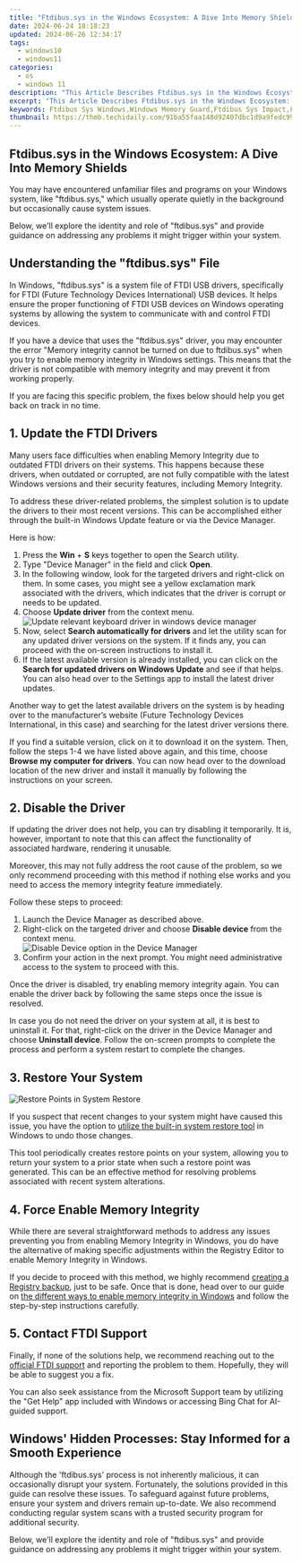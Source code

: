 ```yaml
---
title: "Ftdibus.sys in the Windows Ecosystem: A Dive Into Memory Shields"
date: 2024-06-24 18:18:23
updated: 2024-06-26 12:34:17
tags:
  - windows10
  - windows11
categories:
  - os
  - windows 11
description: "This Article Describes Ftdibus.sys in the Windows Ecosystem: A Dive Into Memory Shields"
excerpt: "This Article Describes Ftdibus.sys in the Windows Ecosystem: A Dive Into Memory Shields"
keywords: Ftdibus Sys Windows,Windows Memory Guard,Ftdibus Sys Impact,Ftdibus Ecosystem Windows,Windows Shields Ftdibus,Ftdibus System Analysis,Ftdibus in Windows Shielding,Ftdibus Sys,Ftdibus Impact,Combining 'Ftdibus' With 'Windows Shielding',Merging 'Ftdibus' With 'Windows', It Targets Those Interested in System Files Within Windows.,Ftdibus Analysis,Ftdibus in Shielding
thumbnail: https://thmb.techidaily.com/91ba55faa148d92407dbc1d9a9fedc994b551d4a3d25bebb5c143d9e5179f4c7.jpg
---
```


## Ftdibus.sys in the Windows Ecosystem: A Dive Into Memory Shields

 You may have encountered unfamiliar files and programs on your Windows system, like "ftdibus.sys," which usually operate quietly in the background but occasionally cause system issues.

 Below, we'll explore the identity and role of "ftdibus.sys" and provide guidance on addressing any problems it might trigger within your system.

## Understanding the "ftdibus.sys" File

 In Windows, "ftdibus.sys" is a system file of FTDI USB drivers, specifically for FTDI (Future Technology Devices International) USB devices. It helps ensure the proper functioning of FTDI USB devices on Windows operating systems by allowing the system to communicate with and control FTDI devices.

 If you have a device that uses the "ftdibus.sys" driver, you may encounter the error "Memory integrity cannot be turned on due to ftdibus.sys" when you try to enable memory integrity in Windows settings. This means that the driver is not compatible with memory integrity and may prevent it from working properly.

 If you are facing this specific problem, the fixes below should help you get back on track in no time.

## 1\. Update the FTDI Drivers

 Many users face difficulties when enabling Memory Integrity due to outdated FTDI drivers on their systems. This happens because these drivers, when outdated or corrupted, are not fully compatible with the latest Windows versions and their security features, including Memory Integrity.

 To address these driver-related problems, the simplest solution is to update the drivers to their most recent versions. This can be accomplished either through the built-in Windows Update feature or via the Device Manager.

 Here is how:

1. Press the **Win** \+ **S** keys together to open the Search utility.
2. Type "Device Manager" in the field and click **Open**.
3. In the following window, look for the targeted drivers and right-click on them. In some cases, you might see a yellow exclamation mark associated with the drivers, which indicates that the driver is corrupt or needs to be updated.
4. Choose **Update driver** from the context menu.  
![Update relevant keyboard driver in windows device manager](https://static1.makeuseofimages.com/wordpress/wp-content/uploads/2023/08/update-relevant-keyboard-driver-in-windows-device-manager.jpg)
5. Now, select **Search automatically for drivers** and let the utility scan for any updated driver versions on the system. If it finds any, you can proceed with the on-screen instructions to install it.
6. If the latest available version is already installed, you can click on the **Search for updated drivers on Windows Update** and see if that helps. You can also head over to the Settings app to install the latest driver updates.

 Another way to get the latest available drivers on the system is by heading over to the manufacturer’s website (Future Technology Devices International, in this case) and searching for the latest driver versions there.

 If you find a suitable version, click on it to download it on the system. Then, follow the steps 1-4 we have listed above again, and this time, choose **Browse my computer for drivers**. You can now head over to the download location of the new driver and install it manually by following the instructions on your screen.

## 2\. Disable the Driver

 If updating the driver does not help, you can try disabling it temporarily. It is, however, important to note that this can affect the functionality of associated hardware, rendering it unusable.

 Moreover, this may not fully address the root cause of the problem, so we only recommend proceeding with this method if nothing else works and you need to access the memory integrity feature immediately.

 Follow these steps to proceed:

1. Launch the Device Manager as described above.
2. Right-click on the targeted driver and choose **Disable device** from the context menu.  
![Disable Device option in the Device Manager](https://static1.makeuseofimages.com/wordpress/wp-content/uploads/2023/03/disable-device-option-1.jpg)
3. Confirm your action in the next prompt. You might need administrative access to the system to proceed with this.

 Once the driver is disabled, try enabling memory integrity again. You can enable the driver back by following the same steps once the issue is resolved.

 In case you do not need the driver on your system at all, it is best to uninstall it. For that, right-click on the driver in the Device Manager and choose **Uninstall device**. Follow the on-screen prompts to complete the process and perform a system restart to complete the changes.

## 3\. Restore Your System

![Restore Points in System Restore](https://static1.makeuseofimages.com/wordpress/wp-content/uploads/2023/06/restore-points-in-system-restore.jpg)

 If you suspect that recent changes to your system might have caused this issue, you have the option to [utilize the built-in system restore tool](https://www.makeuseof.com/use-system-restore-windows/) in Windows to undo those changes.

 This tool periodically creates restore points on your system, allowing you to return your system to a prior state when such a restore point was generated. This can be an effective method for resolving problems associated with recent system alterations.

## 4\. Force Enable Memory Integrity

 While there are several straightforward methods to address any issues preventing you from enabling Memory Integrity in Windows, you do have the alternative of making specific adjustments within the Registry Editor to enable Memory Integrity in Windows.

 If you decide to proceed with this method, we highly recommend [creating a Registry backup](https://www.makeuseof.com/tag/backup-restore-windows-registry/), just to be safe. Once that is done, head over to our guide on [the different ways to enable memory integrity in Windows](https://www.makeuseof.com/windows-11-memory-integrity-disabled/) and follow the step-by-step instructions carefully.

## 5\. Contact FTDI Support

 Finally, if none of the solutions help, we recommend reaching out to the [official FTDI support](https://ftdichip.com/technical-support/) and reporting the problem to them. Hopefully, they will be able to suggest you a fix.

 You can also seek assistance from the Microsoft Support team by utilizing the "Get Help" app included with Windows or accessing Bing Chat for AI-guided support.

## Windows' Hidden Processes: Stay Informed for a Smooth Experience

 Although the 'ftdibus.sys' process is not inherently malicious, it can occasionally disrupt your system. Fortunately, the solutions provided in this guide can resolve these issues. To safeguard against future problems, ensure your system and drivers remain up-to-date. We also recommend conducting regular system scans with a trusted security program for additional security.

 Below, we'll explore the identity and role of "ftdibus.sys" and provide guidance on addressing any problems it might trigger within your system.
